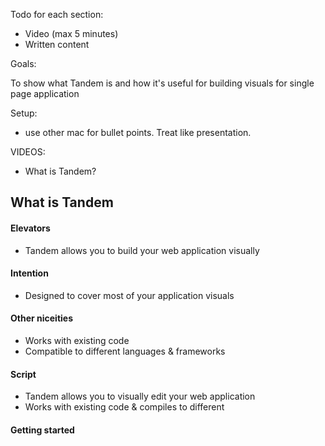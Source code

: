 Todo for each section:

- Video (max 5 minutes)
- Written content

Goals:

To show what Tandem is and how it's useful for building visuals for single page application

Setup:

- use other mac for bullet points. Treat like presentation.

VIDEOS:

- What is Tandem?

## What is Tandem

#### Elevators

- Tandem allows you to build your web application visually

#### Intention

- Designed to cover most of your application visuals

#### Other niceities

- Works with existing code
- Compatible to different languages & frameworks

#### Script

- Tandem allows you to visually edit your web application
- Works with existing code & compiles to different

#### Getting started
